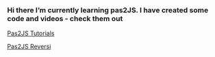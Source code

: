 ### Hi there I’m currently learning pas2JS. I have created some code and videos - check them out

[Pas2JS Tutorials](https://github.com/RetroNick2020/Channel-Code/discussions)

[Pas2JS Reversi](https://github.com/RetroNick2020/qbasic-reversi-port-to-pas2js)



<!--
**RetroNick2020/RetroNick2020** is a ✨ _special_ ✨ repository because its `README.md` (this file) appears on your GitHub profile.

Here are some ideas to get you started:

- 🔭 I’m currently working on ...
- 🌱 I’m currently learning ...
- 👯 I’m looking to collaborate on ...
- 🤔 I’m looking for help with ...
- 💬 Ask me about ...
- 📫 How to reach me: ...
- 😄 Pronouns: ...
- ⚡ Fun fact: ...
-->
